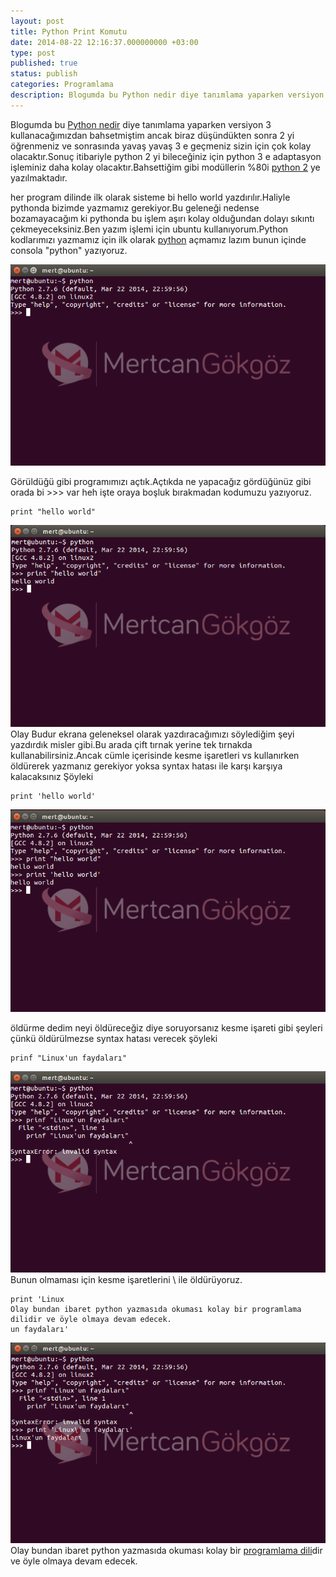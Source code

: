 ```yaml
---
layout: post
title: Python Print Komutu
date: 2014-08-22 12:16:37.000000000 +03:00
type: post
published: true
status: publish
categories: Programlama
description: Blogumda bu Python nedir diye tanımlama yaparken versiyon 3 kullanacağımızdan bahsetmiştim ancak biraz düşündükten sonra 2 yi öğrenmeniz
---
```

Blogumda bu [Python nedir](https://mertcangokgoz.com/python-nedir.html) diye tanımlama yaparken versiyon 3 kullanacağımızdan bahsetmiştim ancak biraz düşündükten sonra 2 yi öğrenmeniz ve sonrasında yavaş yavaş 3 e geçmeniz sizin için çok kolay olacaktır.Sonuç itibariyle python 2 yi bileceğiniz için python 3 e adaptasyon işleminiz daha kolay olacaktır.Bahsettiğim gibi modüllerin %80i [python 2](https://www.python.org/) ye yazılmaktadır.

her program dilinde ilk olarak sisteme bi hello world yazdırılır.Haliyle pythonda bizimde yazmamız gerekiyor.Bu geleneği nedense bozamayacağım ki pythonda bu işlem aşırı kolay olduğundan dolayı sıkıntı çekmeyeceksiniz.Ben yazım işlemi için ubuntu kullanıyorum.Python kodlarımızı yazmamız için ilk olarak [python](https://mertcangokgoz.com/) açmamız lazım bunun içinde consola "python" yazıyoruz.

![pythonprintkomutugorsel1](/assets/pythonprintkomutugorsel1.png)

Görüldüğü gibi programımızı açtık.Açtıkda ne yapacağız gördüğünüz gibi orada bi \>\>\> var heh işte oraya boşluk bırakmadan kodumuzu yazıyoruz.

    print "hello world"

![pythonprintkomutugorsel2](/assets/pythonprintkomutugorsel2.png)Olay Budur ekrana geleneksel olarak yazdıracağımızı söylediğim şeyi yazdırdık misler gibi.Bu arada çift tırnak yerine tek tırnakda kullanabilirsiniz.Ancak cümle içerisinde kesme işaretleri vs kullanırken öldürerek yazmanız gerekiyor yoksa syntax hatası ile karşı karşıya kalacaksınız Şöyleki

    print 'hello world'

![pythonprintkomutugorsel3](/assets/pythonprintkomutugorsel3.png)

öldürme dedim neyi öldüreceğiz diye soruyorsanız kesme işareti gibi şeyleri çünkü öldürülmezse syntax hatası verecek şöyleki

    prinf "Linux'un faydaları"

![pythonprintkomutugorsel4](/assets/pythonprintkomutugorsel4.png)Bunun olmaması için kesme işaretlerini \ ile öldürüyoruz.

    print 'Linux
    Olay bundan ibaret python yazmasıda okuması kolay bir programlama dilidir ve öyle olmaya devam edecek.
    un faydaları'

![pythonprintkomutugorsel5](/assets/pythonprintkomutugorsel5.png)Olay bundan ibaret python yazmasıda okuması kolay bir [programlama dili](https://mertcangokgoz.com/)dir ve öyle olmaya devam edecek.
